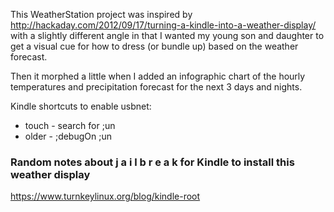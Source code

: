 This WeatherStation project was inspired by http://hackaday.com/2012/09/17/turning-a-kindle-into-a-weather-display/ with a slightly different angle in that I wanted my young son and daughter to get a visual cue for how to dress (or bundle up) based on the weather forecast.

Then it morphed a little when I added an infographic chart of the hourly temperatures and precipitation forecast for the next 3 days and nights.

Kindle shortcuts to enable usbnet:
* touch - search for ;un
* older - ;debugOn ;un

### Random notes about j a i l b r e a k for Kindle to install this weather display
https://www.turnkeylinux.org/blog/kindle-root
